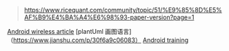 > https://www.ricequant.com/community/topic/51/%E9%85%8D%E5%AF%B9%E4%BA%A4%E6%98%93-paper-version?page=1

[Android wireless article](http://trac.gateworks.com/wiki/Android/wireless)
[plantUml  画图语言]（https://www.jianshu.com/p/30f6a9c06083）
[Android training](https://www.opersys.com/)
